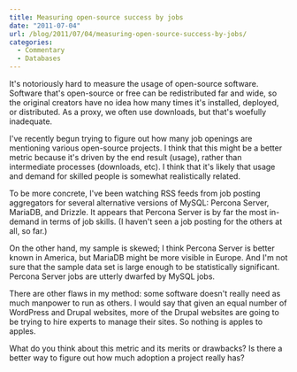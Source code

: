 ```yaml
---
title: Measuring open-source success by jobs
date: "2011-07-04"
url: /blog/2011/07/04/measuring-open-source-success-by-jobs/
categories:
  - Commentary
  - Databases
---
```

It's notoriously hard to measure the usage of open-source software. Software that's open-source or free can be redistributed far and wide, so the original creators have no idea how many times it's installed, deployed, or distributed. As a proxy, we often use downloads, but that's woefully inadequate.

I've recently begun trying to figure out how many job openings are mentioning various open-source projects. I think that this might be a better metric because it's driven by the end result (usage), rather than intermediate processes (downloads, etc). I think that it's likely that usage and demand for skilled people is somewhat realistically related.

To be more concrete, I've been watching RSS feeds from job posting aggregators for several alternative versions of MySQL: Percona Server, MariaDB, and Drizzle. It appears that Percona Server is by far the most in-demand in terms of job skills. (I haven't seen a job posting for the others at all, so far.)

On the other hand, my sample is skewed; I think Percona Server is better known in America, but MariaDB might be more visible in Europe. And I'm not sure that the sample data set is large enough to be statistically significant. Percona Server jobs are utterly dwarfed by MySQL jobs.

There are other flaws in my method: some software doesn't really need as much manpower to run as others. I would say that given an equal number of WordPress and Drupal websites, more of the Drupal websites are going to be trying to hire experts to manage their sites. So nothing is apples to apples.

What do you think about this metric and its merits or drawbacks? Is there a better way to figure out how much adoption a project really has?


